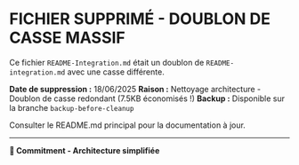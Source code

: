 # FICHIER SUPPRIMÉ - DOUBLON DE CASSE MASSIF

Ce fichier `README-Integration.md` était un doublon de `README-integration.md` avec une casse différente.

**Date de suppression :** 18/06/2025
**Raison :** Nettoyage architecture - Doublon de casse redondant (7.5KB économisés !)
**Backup :** Disponible sur la branche `backup-before-cleanup`

Consulter le README.md principal pour la documentation à jour.

---
**🎯 Commitment - Architecture simplifiée**